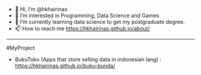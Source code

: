 - 👋 Hi, I’m @hkhairinas
- 👀 I’m interested in Programming, Data Science and Games
- 🌱 I’m currently learning data science to get my postgraduate degree.
- 📫 How to reach me https://hkhairinas.github.io/about/
<!--- 💞️ I’m looking to collaborate on --->
---
#MyProject
- BukuToko (Apps that store selling data in indonesian lang) : https://hkhairinas.github.io/buku-bunda/
<!---
hkhairinas/hkhairinas is a ✨ special ✨ repository because its `README.md` (this file) appears on your GitHub profile.
You can click the Preview link to take a look at your changes.
--->

